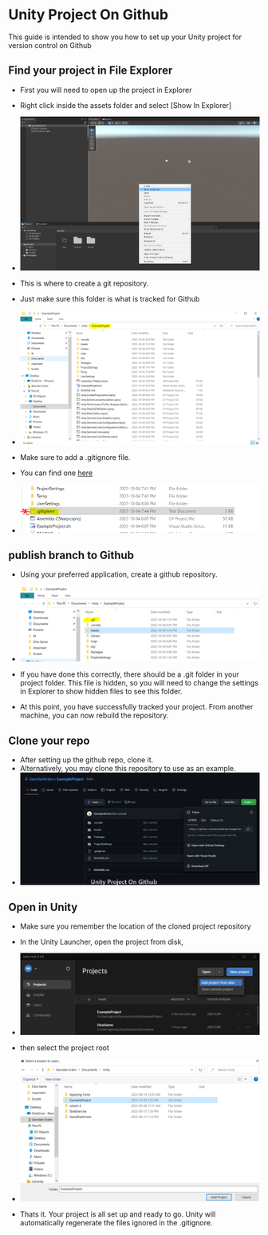 # Unity Project On Github

This guide is intended to show you how to set up your Unity project for version control on Github

## Find your project in File Explorer
- First you will need to open up the project in Explorer
- Right click inside the assets folder and select [Show In Explorer]

- ![Image 1](Assets/pics/explorer.PNG)

- This is where to create a git repository.
- Just make sure this folder is what is tracked for Github
- ![Image 2](Assets/pics/explorer2.PNG)

- Make sure to add a .gitignore file.
- You can find one [here](https://github.com/github/gitignore/blob/main/Unity.gitignore)
- ![Image 3](Assets/pics/explorer3.PNG)


## publish branch to Github
- Using your preferred application, create a github repository.

- ![Image 4](Assets/pics/explorer4.PNG)
- If you have done this correctly, there should be a .git folder in your project folder. This file is hidden, so you will need to change the settings in Explorer to show hidden files to see this folder.
- At this point, you have successfully tracked your project. From another machine, you can now rebuild the repository.

## Clone your repo
- After setting up the github repo, clone it. 
- Alternatively, you may clone this repository to use as an example.
- ![Image 5](Assets/pics/github.PNG)

## Open in Unity
- Make sure you remember the location of the cloned project repository
- In the Unity Launcher, open the project from disk, 
- ![Image 6](Assets/pics/unityhub.PNG)

- then select the project root
- ![Image 7](Assets/pics/explorer5.PNG)

- Thats it. Your project is all set up and ready to go. Unity will automatically regenerate the files ignored in the .gitignore.